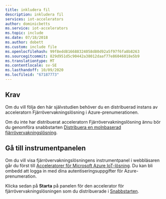 ```yaml
---
title: inkludera fil
description: inkludera fil
services: iot-accelerators
author: dominicbetts
ms.service: iot-accelerators
ms.topic: include
ms.date: 07/18/2018
ms.author: dobett
ms.custom: include file
ms.openlocfilehash: 99f8edd816688324058d80d92a5f97f6fa8b8263
ms.sourcegitcommit: 829d951d5c90442a38012daaf77e86046018e5b9
ms.translationtype: MT
ms.contentlocale: sv-SE
ms.lasthandoff: 10/09/2020
ms.locfileid: "67187773"
---
```

## <a name="prerequisites"></a>Krav

Om du vill följa den här självstudien behöver du en distribuerad instans av acceleratorn Fjärrövervakningslösning i Azure-prenumerationen.

Om du inte har distribuerat acceleratorn Fjärrövervakningslösning ännu bör du genomföra snabbstarten [Distribuera en molnbaserad fjärrövervakningslösning](../articles/iot-accelerators/quickstart-remote-monitoring-deploy.md).

## <a name="navigate-to-the-dashboard"></a>Gå till instrumentpanelen

Om du vill visa fjärrövervakningslösningens instrumentpanel i webbläsaren går du först till [Acceleratorer för Microsoft Azure IoT-lösning](https://www.azureiotsolutions.com/Accelerators#dashboard). Du kan bli ombedd att logga in med dina autentiseringsuppgifter för Azure-prenumeration.

Klicka sedan på **Starta** på panelen för den accelerator för fjärrövervakningslösningen som du distribuerade i [Snabbstarten](../articles/iot-accelerators/quickstart-remote-monitoring-deploy.md).